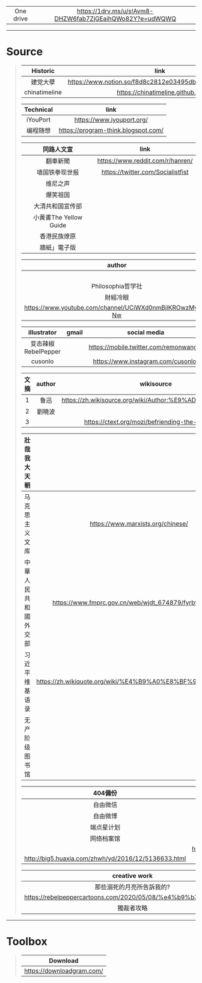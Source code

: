 |||
|:-:|:-:|
|One drive|https://1drv.ms/u/s!Avm8-DHZW6fab7ZjGEaihQWo82Y?e=udWQWQ|
***
# Source
>
> |Historic|link|github|
> |:-:|:-:|:-:|
> |建党大孽|https://www.notion.so/f8d8c2812e03495dbdc294b87bbb7ce5||
> |chinatimeline|https://chinatimeline.github.io/|https://github.com/chinatimeline/data|
>
> |Technical|link|
> |:-:|:-:|
> |iYouPort|https://www.iyouport.org/|
> |编程随想|https://program-think.blogspot.com/|
>
> |同路人文宣|link|
> |:-:|:-:|
> |翻車新聞|https://www.reddit.com/r/hanren/|
> |墙国铁拳现世报|https://twitter.com/Socialistfist|
> |维尼之声||
> |爆笑祖国||
> |大清共和国宣传部||
> |小黃書The Yellow Guide||
> |香港民族燎原|
> |牆紙」電子版|
> 
> |author|gmail|social media|
> |:-:|:-:|:-:|
> ||wuhananyuming@gmail.com||
> |Philosophia哲学社||https://twitter.com/philoso98472556|
> |財經冷眼|https://www.youtube.com/channel/UCn9_KbNANeyYREePe8YA2DA/videos|
> |https://www.youtube.com/channel/UCiWXd0nmBjlKROwzMyPV-Nw|
>
> |illustrator|gmail|social media|website|
> |:-:|:-:|:-:|:-:|
> |变态辣椒RebelPepper||https://mobile.twitter.com/remonwangxt|https://rebelpeppercartoons.com/|
> |cusonlo||https://www.instagram.com/cusonlo/|
>
> |文摘|author|wikisource|
> |:-:|:-:|:-:|
> |1|鲁迅|https://zh.wikisource.org/wiki/Author:%E9%AD%AF%E8%BF%85|
> |2|劉曉波||
> |3||https://ctext.org/mozi/befriending-the-learned/zh|
>
> |壯哉我大天朝||
> |:-:|:-:|
> |马克思主义文库|https://www.marxists.org/chinese/|
> |中華人民共和國外交部|https://www.fmprc.gov.cn/web/wjdt_674879/fyrbt_674889/|
> |习近平维基语录|https://zh.wikiquote.org/wiki/%E4%B9%A0%E8%BF%91%E5%B9%B3|
> |无产阶级图书馆||
>
> |404備份||
> |:-:|:-:|
> |自由微信|https://freewechat.com/|
> |自由微博|https://freeweibo.com/|
> |端点星计划|https://terminus2049.github.io/|
> |网络档案馆|https://archive.org/|
> ||https://www.wuhancrisis.com/about.html|
> |http://big5.huaxia.com/zhwh/yd/2016/12/5136633.html|
>
> |creative work|
> |:-:|
> |那些溺死的月亮所告訴我的?|
> |https://rebelpeppercartoons.com/2020/05/08/%e4%b9%b3%e5%8c%85/|
> |獨裁者攻略|

***
# Toolbox
> |Download|
> |:-:|
> |https://downloadgram.com/|
